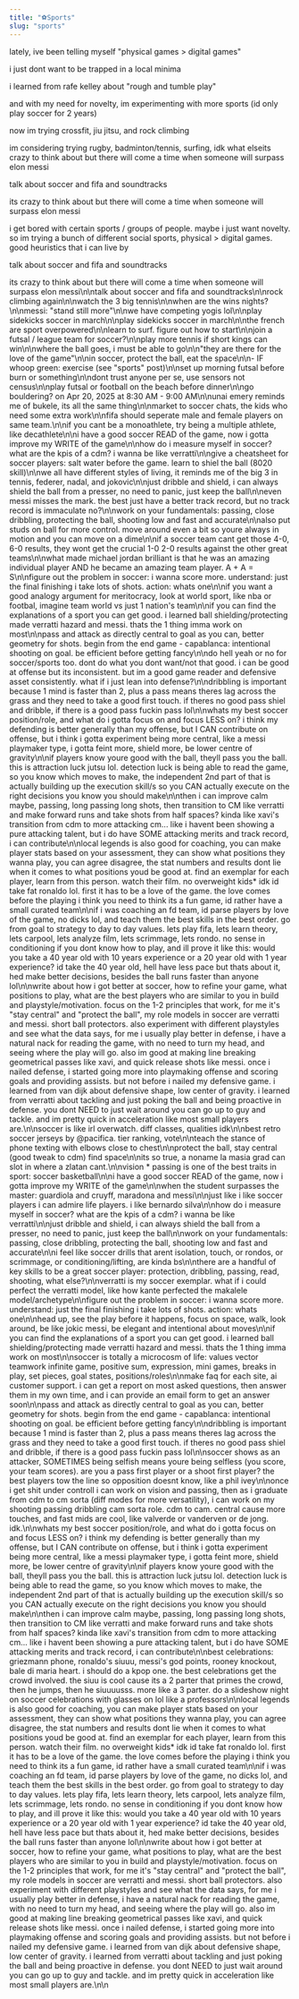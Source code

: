 ```yaml
---
title: "⚽Sports"
slug: "sports"
---
```


lately, ive been telling myself "physical games > digital games"

i just dont want to be trapped in a local minima

i learned from rafe kelley about "rough and tumble play"

and with my need for novelty, im experimenting with more sports (id only play soccer for 2 years)

now im trying crossfit, jiu jitsu, and rock climbing

im considering trying rugby, badminton/tennis, surfing, idk what elseits crazy to think about but there will come a time when someone will surpass elon messi

talk about soccer and fifa and soundtracks

its crazy to think about but there will come a time when someone will surpass elon messi

i get bored with certain sports / groups of people. maybe i just want novelty. so im trying a bunch of different social sports, physical > digital games. good heuristics that i can live by

talk about soccer and fifa and soundtracks

its crazy to think about but there will come a time when someone will surpass elon messi\n\ntalk about soccer and fifa and soundtracks\n\nrock climbing again\n\nwatch the 3 big tennis\n\nwhen are the wins nights?\n\nmessi: "stand still more"\n\nwe have competing yogis lol\n\nplay sidekicks soccer in march\n\nplay sidekicks soccer in march\n\nthe french are sport overpowered\n\nlearn to surf. figure out how to start\n\njoin a futsal / league team for soccer?\n\nplay more tennis if short kings can win\n\nwhere the ball goes, i must be able to go\n\n"they are there for the love of the game"\n\nin soccer, protect the ball, eat the space\n\n- IF whoop green: exercise (see "sports" post)\n\nset up morning futsal before burn or something\n\ndont trust anyone per se, use sensors not census\n\nplay futsal or football on the beach before dinner\n\ngo bouldering? on Apr 20, 2025 at 8:30 AM - 9:00 AM\n\nunai emery reminds me of bukele, its all the same thing\n\nmarket to soccer chats, the kids who need some extra work\n\nfifa should seperate male and female players on same team.\n\nif you cant be a monoathlete, try being a multiple athlete, like decathlete\n\ni have a good soccer READ of the game, now i gotta improve my WRITE of the game\n\nhow do i measure myself in soccer? what are the kpis of a cdm? i wanna be like verratti\n\ngive a cheatsheet for soccer players: salt water before the game. learn to shiel the ball (8020 skill)\n\nwe all have different styles of living, it reminds me of the big 3 in tennis, federer, nadal, and jokovic\n\njust dribble and shield, i can always shield the ball from a presser, no need to panic, just keep the ball\n\neven messi misses the mark. the best just have a better track record, but no track record is immaculate no?\n\nwork on your fundamentals: passing, close dribbling, protecting the ball, shooting low and fast and accurate\n\nalso put studs on ball for more control. move around even a bit so youre always in motion and you can move on a dime\n\nif a soccer team cant get those 4-0, 6-0 results, they wont get the crucial 1-0 2-0 results against the other great teams\n\nwhat made michael jordan brilliant is that he was an amazing individual player AND he became an amazing team player. A + A = S\n\nfigure out the problem in soccer: i wanna score more. understand: just the final finishing i take lots of shots. action: whats one\n\nif you want a good analogy argument for meritocracy, look at world sport, like nba or footbal, imagine team world vs just 1 nation's team\n\nif you can find the explanations of a sport you can get good. i learned ball shielding/protecting made verratti hazard and messi. thats the 1 thing imma work on most\n\npass and attack as directly central to goal as you can, better geometry for shots. begin from the end game - capablanca: intentional shooting on goal. be efficient before getting fancy\n\ndo hell yeah or no for soccer/sports too. dont do what you dont want/not that good. i can be good at offense but its inconsistent. but im a good game reader and defensive asset consistently. what if i just lean into defense?\n\ndribbling is important because 1 mind is faster than 2, plus a pass means theres lag across the grass and they need to take a good first touch. if theres no good pass shiel and dribble, if there is a good pass fuckin pass lol\n\nwhats my best soccer position/role, and what do i gotta focus on and focus LESS on? i think my defending is better generally than my offense, but I CAN contribute on offense, but i think i gotta experiment being more central, like a messi playmaker type, i gotta feint more, shield more, be lower centre of gravity\n\nif players know youre good with the ball, theyll pass you the ball. this is attraction luck jutsu lol. detection luck is being able to read the game, so you know which moves to make, the independent 2nd part of that is actually building up the execution skill/s so you CAN actually execute on the right decisions you know you should make\n\nthen i can improve calm maybe, passing, long passing long shots, then transition to CM like verratti and make forward runs and take shots from half spaces? kinda like xavi's transition from cdm to more attacking cm... like i havent been showing a pure attacking talent, but i do have SOME attacking merits and track record, i can contribute\n\nlocal legends is also good for coaching, you can make player stats based on your assessment, they can show what positions they wanna play, you can agree disagree, the stat numbers and results dont lie when it comes to what positions youd be good at. find an exemplar for each player, learn from this person. watch their film. no overweight kids* idk id take fat ronaldo lol. first it has to be a love of the game. the love comes before the playing i think you need to think its a fun game, id rather have a small curated team\n\nif i was coaching an fd team, id parse players by love of the game, no dicks lol, and teach them the best skills in the best order. go from goal to strategy to day to day values. lets play fifa, lets learn theory, lets carpool, lets analyze film, lets scrimmage, lets rondo. no sense in conditioning if you dont know how to play, and ill prove it like this: would you take a 40 year old with 10 years experience or a 20 year old with 1 year experience? id take the 40 year old, hell have less pace but thats about it, hed make better decisions, besides the ball runs faster than anyone lol\n\nwrite about how i got better at soccer, how to refine your game, what positions to play, what are the best players who are similar to you in build and playstyle/motivation. focus on the 1-2 principles that work, for me it's "stay central" and "protect the ball", my role models in soccer are verratti and messi. short ball protectors. also experiment with different playstyles and see what the data says, for me i usually play better in defense, i have a natural nack for reading the game, with no need to turn my head, and seeing where the play will go. also im good at making line breaking geometrical passes like xavi, and quick release shots like messi. once i nailed defense, i started going more into playmaking offense and scoring goals and providing assists. but not before i nailed my defensive game. i learned from van dijk about defensive shape, low center of gravity. i learned from verratti about tackling and just poking the ball and being proactive in defense. you dont NEED to just wait around you can go up to guy and tackle. and im pretty quick in acceleration like most small players are.\n\nsoccer is like irl overwatch. diff classes, qualities idk\n\nbest retro soccer jerseys by @pacifica. tier ranking, vote\n\nteach the stance of phone texting with elbows close to chest\n\nprotect the ball, stay central (good tweak to cdm) find space\n\nits so true, a noname la masia grad can slot in where a zlatan cant.\n\nvision * passing is one of the best traits in sport: soccer basketball\n\ni have a good soccer READ of the game, now i gotta improve my WRITE of the game\n\nwhen the student surpasses the master: guardiola and cruyff, maradona and messi\n\njust like i like soccer players i can admire life players. i like bernardo silva\n\nhow do i measure myself in soccer? what are the kpis of a cdm? i wanna be like verratti\n\njust dribble and shield, i can always shield the ball from a presser, no need to panic, just keep the ball\n\nwork on your fundamentals: passing, close dribbling, protecting the ball, shooting low and fast and accurate\n\ni feel like soccer drills that arent isolation, touch, or rondos, or scrimmage, or conditioning/lifting, are kinda bs\n\nthere are a handful of key skills to be a great soccer player: protection, dribbling, passing, read, shooting, what else?\n\nverratti is my soccer exemplar. what if i could perfect the verratti model, like how kante perfected the makalele model/archetype\n\nfigure out the problem in soccer: i wanna score more. understand: just the final finishing i take lots of shots. action: whats one\n\nhead up, see the play before it happens, focus on space, walk, look around, be like jokic messi, be elegant and intentional about moves\n\nif you can find the explanations of a sport you can get good. i learned ball shielding/protecting made verratti hazard and messi. thats the 1 thing imma work on most\n\nsoccer is totally a microcosm of life: values vector teamwork infinite game, positive sum, expression, mini games, breaks in play, set pieces, goal states, positions/roles\n\nmake faq for each site, ai customer support. i can get a report on most asked questions, then answer them in my own time, and i can provide an email form to get an answer soon\n\npass and attack as directly central to goal as you can, better geometry for shots. begin from the end game - capablanca: intentional shooting on goal. be efficient before getting fancy\n\ndribbling is important because 1 mind is faster than 2, plus a pass means theres lag across the grass and they need to take a good first touch. if theres no good pass shiel and dribble, if there is a good pass fuckin pass lol\n\nsoccer shows as an attacker, SOMETIMES being selfish means youre being selfless (you score, your team scores). are you a pass first player or a shoot first player? the best players tow the line so opposition doesnt know, like a phil ivey\n\nonce i get shit under controll i can work on vision and passing, then as i graduate from cdm to cm sorta (diff modes for more versatility), i can work on my shooting passing dribbling cam sorta role. cdm to cam. central cause more touches, and fast mids are cool, like valverde or vanderven or de jong. idk.\n\nwhats my best soccer position/role, and what do i gotta focus on and focus LESS on? i think my defending is better generally than my offense, but I CAN contribute on offense, but i think i gotta experiment being more central, like a messi playmaker type, i gotta feint more, shield more, be lower centre of gravity\n\nif players know youre good with the ball, theyll pass you the ball. this is attraction luck jutsu lol. detection luck is being able to read the game, so you know which moves to make, the independent 2nd part of that is actually building up the execution skill/s so you CAN actually execute on the right decisions you know you should make\n\nthen i can improve calm maybe, passing, long passing long shots, then transition to CM like verratti and make forward runs and take shots from half spaces? kinda like xavi's transition from cdm to more attacking cm... like i havent been showing a pure attacking talent, but i do have SOME attacking merits and track record, i can contribute\n\nbest celebrations: griezmann phone, ronaldo's siuuu, messi's god points, rooney knockout, bale di maria heart. i should do a kpop one. the best celebrations get the crowd involved. the siuu is cool cause its a 2 parter that primes the crowd, then he jumps, then he siuuuusss. more like a 3 parter. do a slideshow night on soccer celebrations with glasses on lol like a professors\n\nlocal legends is also good for coaching, you can make player stats based on your assessment, they can show what positions they wanna play, you can agree disagree, the stat numbers and results dont lie when it comes to what positions youd be good at. find an exemplar for each player, learn from this person. watch their film. no overweight kids* idk id take fat ronaldo lol. first it has to be a love of the game. the love comes before the playing i think you need to think its a fun game, id rather have a small curated team\n\nif i was coaching an fd team, id parse players by love of the game, no dicks lol, and teach them the best skills in the best order. go from goal to strategy to day to day values. lets play fifa, lets learn theory, lets carpool, lets analyze film, lets scrimmage, lets rondo. no sense in conditioning if you dont know how to play, and ill prove it like this: would you take a 40 year old with 10 years experience or a 20 year old with 1 year experience? id take the 40 year old, hell have less pace but thats about it, hed make better decisions, besides the ball runs faster than anyone lol\n\nwrite about how i got better at soccer, how to refine your game, what positions to play, what are the best players who are similar to you in build and playstyle/motivation. focus on the 1-2 principles that work, for me it's "stay central" and "protect the ball", my role models in soccer are verratti and messi. short ball protectors. also experiment with different playstyles and see what the data says, for me i usually play better in defense, i have a natural nack for reading the game, with no need to turn my head, and seeing where the play will go. also im good at making line breaking geometrical passes like xavi, and quick release shots like messi. once i nailed defense, i started going more into playmaking offense and scoring goals and providing assists. but not before i nailed my defensive game. i learned from van dijk about defensive shape, low center of gravity. i learned from verratti about tackling and just poking the ball and being proactive in defense. you dont NEED to just wait around you can go up to guy and tackle. and im pretty quick in acceleration like most small players are.\n\n